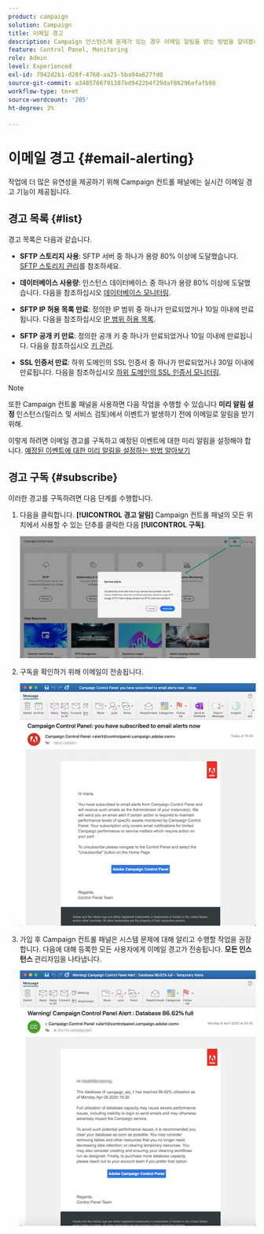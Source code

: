 ```yaml
---
product: campaign
solution: Campaign
title: 이메일 경고
description: Campaign 인스턴스에 문제가 있는 경우 이메일 알림을 받는 방법을 알아봅니다
feature: Control Panel, Monitoring
role: Admin
level: Experienced
exl-id: 7942d2b1-d28f-4760-aa25-5ba94a627fd0
source-git-commit: a3485766791387bd9422b4f29daf86296efafb98
workflow-type: tm+mt
source-wordcount: '285'
ht-degree: 3%

---
```


# 이메일 경고 {#email-alerting}

작업에 더 많은 유연성을 제공하기 위해 Campaign 컨트롤 패널에는 실시간 이메일 경고 기능이 제공됩니다.

## 경고 목록 {#list}

경고 목록은 다음과 같습니다.

* **SFTP 스토리지 사용**: SFTP 서버 중 하나가 용량 80% 이상에 도달했습니다. [SFTP 스토리지 관리](../../sftp/using/sftp-storage-management.md)를 참조하세요.

* **데이터베이스 사용량**: 인스턴스 데이터베이스 중 하나가 용량 80% 이상에 도달했습니다. 다음을 참조하십시오 [데이터베이스 모니터링](../../performance-monitoring/using/database-monitoring.md).

* **SFTP IP 허용 목록 만료**: 정의한 IP 범위 중 하나가 만료되었거나 10일 이내에 만료됩니다. 다음을 참조하십시오 [IP 범위 허용 목록](../../sftp/using/ip-range-allow-listing.md).

* **SFTP 공개 키 만료**: 정의한 공개 키 중 하나가 만료되었거나 10일 이내에 만료됩니다. 다음을 참조하십시오 [키 관리](../../sftp/using/key-management.md).

* **SSL 인증서 만료**: 하위 도메인의 SSL 인증서 중 하나가 만료되었거나 30일 이내에 만료됩니다. 다음을 참조하십시오 [하위 도메인의 SSL 인증서 모니터링](../../subdomains-certificates/using/monitoring-ssl-certificates.md).

<!--* **Long running Queries**: A query has been running for more than 24 hours on one of your instances. See [Monitoring active queries](database-active-queries.md).-->

>[!NOTE]
>
>또한 Campaign 컨트롤 패널을 사용하면 다음 작업을 수행할 수 있습니다 **미리 알림 설정** 인스턴스(릴리스 및 서비스 검토)에서 이벤트가 발생하기 전에 이메일로 알림을 받기 위해.
>
>이렇게 하려면 이메일 경고를 구독하고 예정된 이벤트에 대한 미리 알림을 설정해야 합니다. [예정된 이벤트에 대한 미리 알림을 설정하는 방법 알아보기](../../service-events/service-events.md#reminders)

## 경고 구독 {#subscribe}

이러한 경고를 구독하려면 다음 단계를 수행합니다.

1. 다음을 클릭합니다. **[!UICONTROL 경고 알림]** Campaign 컨트롤 패널의 모든 위치에서 사용할 수 있는 단추를 클릭한 다음 **[!UICONTROL 구독]**.

   ![](assets/subscribing.png)

1. 구독을 확인하기 위해 이메일이 전송됩니다.

   ![](assets/email_subscription.png)

1. 가입 후 Campaign 컨트롤 패널은 시스템 문제에 대해 알리고 수행할 작업을 권장합니다. 다음에 대해 등록한 모든 사용자에게 이메일 경고가 전송됩니다. **모든 인스턴스** 관리자임을 나타냅니다.

   ![](assets/alert_sample.png)
